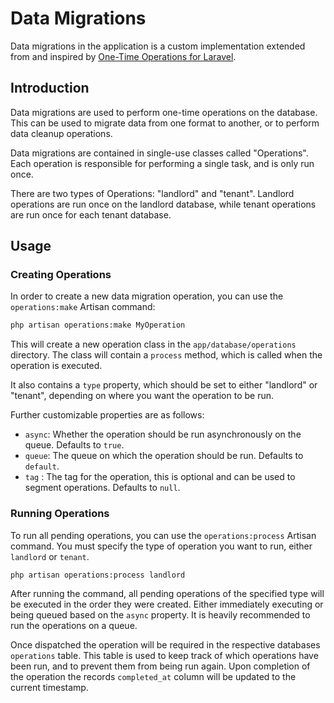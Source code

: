# Data Migrations

Data migrations in the application is a custom implementation extended from and inspired by [One-Time Operations for Laravel](https://github.com/TimoKoerber/laravel-one-time-operations).

## Introduction

Data migrations are used to perform one-time operations on the database. This can be used to migrate data from one format to another, or to perform data cleanup operations.

Data migrations are contained in single-use classes called "Operations". Each operation is responsible for performing a single task, and is only run once.

There are two types of Operations: "landlord" and "tenant". Landlord operations are run once on the landlord database, while tenant operations are run once for each tenant database.

## Usage

### Creating Operations

In order to create a new data migration operation, you can use the `operations:make` Artisan command:

```bash
php artisan operations:make MyOperation
```

This will create a new operation class in the `app/database/operations` directory. The class will contain a `process` method, which is called when the operation is executed.

It also contains a `type` property, which should be set to either "landlord" or "tenant", depending on where you want the operation to be run.

Further customizable properties are as follows:

- `async`: Whether the operation should be run asynchronously on the queue. Defaults to `true`.
- `queue`: The queue on which the operation should be run. Defaults to `default`.
- `tag` : The tag for the operation, this is optional and can be used to segment operations. Defaults to `null`.

### Running Operations

To run all pending operations, you can use the `operations:process` Artisan command. You must specify the type of operation you want to run, either `landlord` or `tenant`.

```bash
php artisan operations:process landlord
```

After running the command, all pending operations of the specified type will be executed in the order they were created. Either immediately executing or being queued based on the `async` property. It is heavily recommended to run the operations on a queue.

Once dispatched the operation will be required in the respective databases `operations` table. This table is used to keep track of which operations have been run, and to prevent them from being run again.
Upon completion of the operation the records `completed_at` column will be updated to the current timestamp.